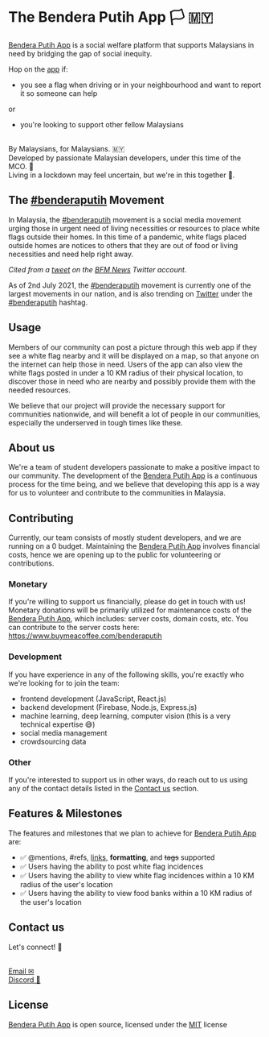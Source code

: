 # The Bendera Putih App  🏳 🇲🇾

[Bendera Putih App](https://www.benderaputih.app) is a social welfare platform that supports Malaysians in need by bridging the gap of social inequity. 

Hop on the [app](https://www.benderaputih.app)  if:
- you see a flag when driving or in your neighbourhood and want to report it so someone can help

or 
- you're looking to support other fellow Malaysians

\
By Malaysians, for Malaysians.  🇲🇾
\
Developed by passionate Malaysian developers, under this time of the MCO. 🥰
\
Living in a lockdown may feel uncertain, but we're in this together 💪.

## The [#benderaputih](https://twitter.com/hashtag/benderaputih) Movement
In Malaysia, the [#benderaputih](https://twitter.com/hashtag/benderaputih) movement is a social media movement urging those in urgent need of living necessities or resources to place white flags outside their homes. In this time of a pandemic, white flags placed outside homes are notices to others that they are out of food or living necessities and need help right away. 

_Cited from a [tweet](https://twitter.com/NewsBFM/status/1409734501631098881) on the [BFM News](https://twitter.com/NewsBFM/) Twitter account._

As of 2nd July 2021, the [#benderaputih](https://twitter.com/hashtag/benderaputih) movement is currently one of the largest movements in our nation, and is also trending on [Twitter](https://twitter.com) under the [#benderaputih](https://twitter.com/hashtag/benderaputih) hashtag.


## Usage
Members of our community can post a picture through this web app if they see a white flag nearby and it will be displayed on a map, so that anyone on the internet can help those in need.  Users of the app can also view the white flags posted in under a 10 KM radius of their physical location, to discover those in need who are nearby and possibly provide them with the needed resources.

We believe that our project will provide the necessary support for communities nationwide, and will benefit a lot of people in our communities, especially the underserved in tough times like these.

## About us
We're a team of student developers passionate to make a positive impact to our community. The development of the [Bendera Putih App](https://www.benderaputih.app) is a continuous process for the time being, and we believe that developing this app is a way for us to volunteer and contribute to the communities in Malaysia.

## Contributing
Currently, our team consists of mostly student developers, and we are running on a 0 budget. Maintaining the [Bendera Putih App](https://www.benderaputih.app) involves financial costs, hence we are opening up to the public for volunteering or contributions.

### Monetary
If you're willing to support us financially, please do get in touch with us!
Monetary donations will be primarily utilized for maintenance costs of the [Bendera Putih App](https://www.benderaputih.app), which includes: server costs, domain costs, etc. 
You can contribute to the server costs here: https://www.buymeacoffee.com/benderaputih

### Development
If you have experience in any of the following skills, you're exactly who we're looking for to join the team:
- frontend development (JavaScript, React.js)
- backend development (Firebase, Node.js, Express.js)
- machine learning, deep learning, computer vision (this is a very technical expertise 😅)
- social media management
- crowdsourcing data

### Other
If you're interested to support us in other ways, do reach out to us using any of the contact details listed in the [Contact us](src/README.md#Contact) section.

## Features & Milestones
The features and milestones that we plan to achieve for [Bendera Putih App](https://www.benderaputih.app) are:
- ✅ @mentions, #refs, [links](), **formatting**, and <del>tags</del> supported
- ✅ Users having the ability to post white flag incidences
- ✅ Users having the ability to view white flag incidences within a 10 KM radius of the user's location
- ✅ Users having the ability to view food banks within a 10 KM radius of the user's location

## Contact us
Let's connect! 📧
\
&nbsp;

[Email ✉](mailto:info.benderaputih@gmail.com)
\
[Discord 👾](discord.com)

## License
[Bendera Putih App](https://www.benderaputih.app) is open source, licensed under the [MIT](https://choosealicense.com/licenses/mit/) license
